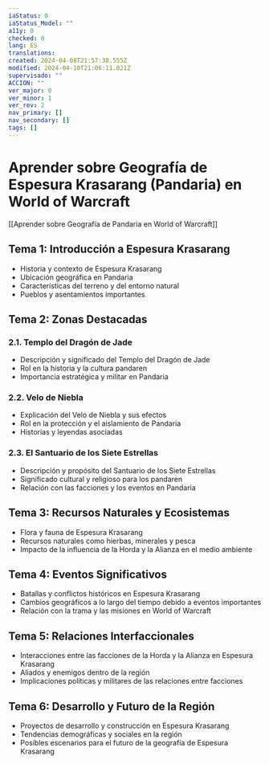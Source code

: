 ```yaml
---
iaStatus: 0
iaStatus_Model: ""
a11y: 0
checked: 0
lang: ES
translations: 
created: 2024-04-08T21:57:38.555Z
modified: 2024-04-10T21:06:11.021Z
supervisado: ""
ACCION: ""
ver_major: 0
ver_minor: 1
ver_rev: 2
nav_primary: []
nav_secondary: []
tags: []
---
```

# Aprender sobre Geografía de Espesura Krasarang (Pandaria) en World of Warcraft

[[Aprender sobre Geografía de Pandaria en World of Warcraft]]

## Tema 1: Introducción a Espesura Krasarang
- Historia y contexto de Espesura Krasarang
- Ubicación geográfica en Pandaria
- Características del terreno y del entorno natural
- Pueblos y asentamientos importantes

## Tema 2: Zonas Destacadas
### 2.1. Templo del Dragón de Jade
- Descripción y significado del Templo del Dragón de Jade
- Rol en la historia y la cultura pandaren
- Importancia estratégica y militar en Pandaria

### 2.2. Velo de Niebla
- Explicación del Velo de Niebla y sus efectos
- Rol en la protección y el aislamiento de Pandaria
- Historias y leyendas asociadas

### 2.3. El Santuario de los Siete Estrellas
- Descripción y propósito del Santuario de los Siete Estrellas
- Significado cultural y religioso para los pandaren
- Relación con las facciones y los eventos en Pandaria

## Tema 3: Recursos Naturales y Ecosistemas
- Flora y fauna de Espesura Krasarang
- Recursos naturales como hierbas, minerales y pesca
- Impacto de la influencia de la Horda y la Alianza en el medio ambiente

## Tema 4: Eventos Significativos
- Batallas y conflictos históricos en Espesura Krasarang
- Cambios geográficos a lo largo del tiempo debido a eventos importantes
- Relación con la trama y las misiones en World of Warcraft

## Tema 5: Relaciones Interfaccionales
- Interacciones entre las facciones de la Horda y la Alianza en Espesura Krasarang
- Aliados y enemigos dentro de la región
- Implicaciones políticas y militares de las relaciones entre facciones

## Tema 6: Desarrollo y Futuro de la Región
- Proyectos de desarrollo y construcción en Espesura Krasarang
- Tendencias demográficas y sociales en la región
- Posibles escenarios para el futuro de la geografía de Espesura Krasarang
